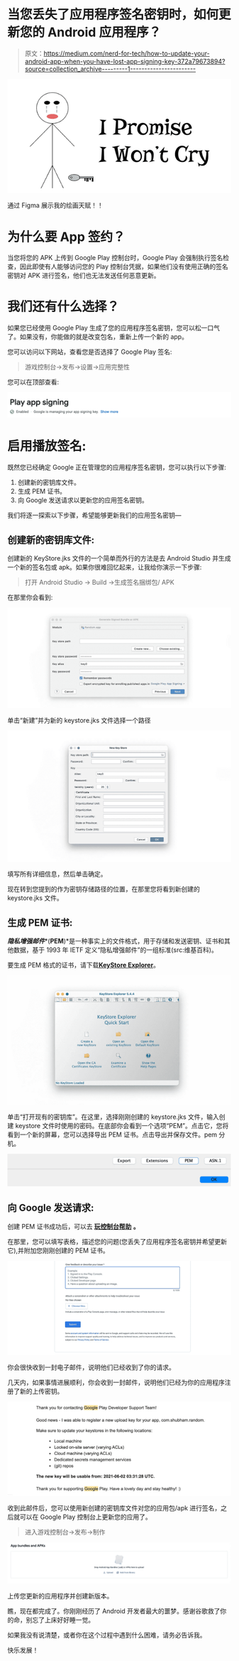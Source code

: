 # 当您丢失了应用程序签名密钥时，如何更新您的 Android 应用程序？

> 原文：<https://medium.com/nerd-for-tech/how-to-update-your-android-app-when-you-have-lost-app-signing-key-372a79673894?source=collection_archive---------1----------------------->

![](img/2c1272355573f3f8e2e4c0deda7d8d79.png)

通过 Figma 展示我的绘画天赋！！

# **为什么要 App 签约？**

当您将您的 APK 上传到 Google Play 控制台时，Google Play 会强制执行签名检查，因此即使有人能够访问您的 Play 控制台凭据，如果他们没有使用正确的签名密钥对 APK 进行签名，他们也无法发送任何恶意更新。

# **我们还有什么选择？**

如果您已经使用 Google Play 生成了您的应用程序签名密钥，您可以松一口气了。如果没有，你能做的就是改变包名，重新上传一个新的 app。

您可以访问以下网站，查看您是否选择了 Google Play 签名:

> 游戏控制台->发布->设置->应用完整性

您可以在顶部查看:

![](img/db1ab2778d152e3fffecaff3631d5764.png)

# **启用播放签名:**

既然您已经确定 Google 正在管理您的应用程序签名密钥，您可以执行以下步骤:

1.  创建新的密钥库文件。
2.  生成 PEM 证书。
3.  向 Google 发送请求以更新您的应用签名密钥。

我们将逐一探索以下步骤，希望能够更新我们的应用签名密钥—

## 创建新的密钥库文件:

创建新的 KeyStore.jks 文件的一个简单而外行的方法是去 Android Studio 并生成一个新的签名包或 apk。如果你很难回忆起来，让我给你演示一下步骤:

> 打开 Android Studio -> Build ->生成签名捆绑包/ APK

在那里你会看到:

![](img/e87d0579f14b2ad86740794bc60c7359.png)

单击“新建”并为新的 keystore.jks 文件选择一个路径

![](img/7e9af7b1aaf1524676fb9583910cc17a.png)

填写所有详细信息，然后单击确定。

现在转到您提到的作为密钥存储路径的位置，在那里您将看到新创建的 keystore.jks 文件。

## 生成 PEM 证书:

***隐私增强邮件****(****PEM****)*是一种事实上的文件格式，用于存储和发送密钥、证书和其他数据，基于 1993 年 IETF 定义“隐私增强邮件”的一组标准(src:维基百科)。

要生成 PEM 格式的证书，请下载[**KeyStore Explorer**](https://keystore-explorer.org/)。

![](img/729b7618cb23d0279cd428c9aad2903a.png)

单击“打开现有的密钥库”。在这里，选择刚刚创建的 keystore.jks 文件，输入创建 keystore 文件时使用的密码。在底部你会看到一个选项“PEM”。点击它，您将看到一个新的屏幕，您可以选择导出 PEM 证书。点击导出并保存文件。pem 分机。

![](img/11be5f5921e6b09a2d96e4c78920c6ca.png)

## 向 Google 发送请求:

创建 PEM 证书成功后，可以去 [**玩控制台帮助**](https://support.google.com/googleplay/android-developer/contact/key) **。**

在那里，您可以填写表格，描述您的问题(您丢失了应用程序签名密钥并希望更新它),并附加您刚刚创建的 PEM 证书。

![](img/66b560ae76181295d41fdbaa8292a2a5.png)

你会很快收到一封电子邮件，说明他们已经收到了你的请求。

几天内，如果事情进展顺利，你会收到一封邮件，说明他们已经为你的应用程序注册了新的上传密钥。

![](img/9a7964a218b188a94b3a6c95a1b451f5.png)

收到此邮件后，您可以使用新创建的密钥库文件对您的应用包/apk 进行签名，之后就可以在 Google Play 控制台上更新您的应用了。

> 进入游戏控制台->发布->制作

![](img/daf81f284839c53dfc8a24811ac94595.png)

上传您更新的应用程序并创建新版本。

瞧，现在都完成了。你刚刚经历了 Android 开发者最大的噩梦。感谢谷歌救了你的命，别忘了上床好好睡一觉。

如果我没有说清楚，或者你在这个过程中遇到什么困难，请务必告诉我。

快乐发展！